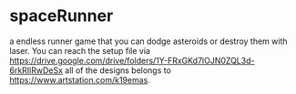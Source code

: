 # spaceRunner
a endless runner game that you can dodge asteroids or destroy them with laser. 
You can reach the setup file via https://drive.google.com/drive/folders/1Y-FRxGKd7lOJN0ZQL3d-6rkRIlRwDeSx
all of the designs belongs to https://www.artstation.com/k19emas.
